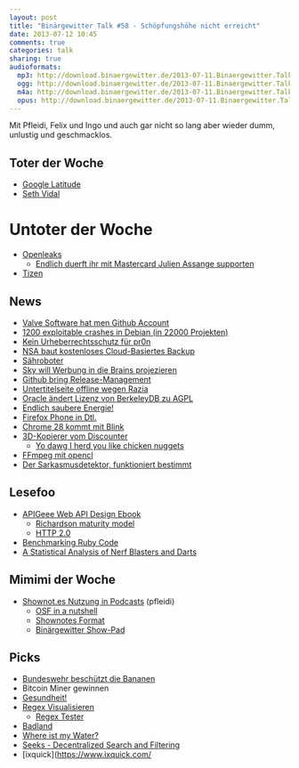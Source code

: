 ```yaml
---
layout: post
title: "Binärgewitter Talk #58 - Schöpfungshöhe nicht erreicht"
date: 2013-07-12 10:45
comments: true
categories: talk
sharing: true
audioformats:
  mp3: http://download.binaergewitter.de/2013-07-11.Binaergewitter.Talk.58.mp3
  ogg: http://download.binaergewitter.de/2013-07-11.Binaergewitter.Talk.58.ogg
  m4a: http://download.binaergewitter.de/2013-07-11.Binaergewitter.Talk.58.m4a
  opus: http://download.binaergewitter.de/2013-07-11.Binaergewitter.Talk.58.opus
---
```

Mit Pfleidi, Felix und Ingo und auch gar nicht so lang aber wieder dumm, unlustig und geschmacklos.

## Toter der Woche

* [Google Latitude](http://www.heise.de/newsticker/meldung/Runderneuerung-fuer-Google-Maps-Aus-fuer-Latitude-1915196.html )
* [Seth Vidal](http://www.heise.de/newsticker/meldung/Fedora-und-Yum-Entwickler-Seth-Vidal-bei-Fahrradunfall-getoetet-1914614.html )

# Untoter der Woche

- [Openleaks]( http://www.heise.de/newsticker/meldung/Daniel-Domscheit-Berg-Openleaks-lebt-noch-1909846.html )
   * [Endlich duerft ihr mit Mastercard Julien Assange supporten ]( http://wikileaks.org/MasterCard-breaks-ranks-in.html )
- [Tizen]( http://www.tizenexperts.com/2013/07/is-tizen-really-dead-well-intel-doesnt-think-so/ )

## News

- [Valve Software hat men Github Account]( https://github.com/ValveSoftware )
- [1200 exploitable crashes in Debian (in 22000 Projekten)]( http://lists.debian.org/debian-devel/2013/06/msg00720.html )
- [Kein Urheberrechtsschutz für pr0n]( http://www.heise.de/newsticker/meldung/Urteil-Kein-Urheberrechtsschutz-fuer-Pornos-1908794.html )
- [NSA baut kostenloses Cloud-Basiertes Backup](  )
- [Sähroboter](http://www.heise.de/newsticker/meldung/Saehroboter-fuer-den-englischen-Rasen-1916047.html )
- [Sky will Werbung in die Brains projezieren]( 
http://www.telegraph.co.uk/finance/newsbysector/mediatechnologyandtelecoms/media/10158311/Sky-Deutschland-to-broadcast-adverts-directly-into-train-passengers-heads.html )
- [Github bring Release-Management]( https://github.com/blog/1547-release-your-software )
- [Untertitelseite offline wegen Razia](http://www.heise.de/newsticker/meldung/Schwedische-Polizei-beschlagnahmt-Server-von-Untertitel-Webseite-1915924.html )
- [Oracle ändert Lizenz von BerkeleyDB zu AGPL]( http://developers.slashdot.org/story/13/07/05/1647215/oracle-quietly-switches-berkeleydb-to-agpl )
- [Endlich saubere Energie!]( http://www.extremetech.com/extreme/160131-thorium-nuclear-reactor-trial-begins-could-provide-cleaner-safer-almost-waste-free-energy )
- [Firefox Phone in Dtl.](http://www.heise.de/newsticker/meldung/Congstar-Firefox-Smartphone-ab-Herbst-in-Deutschland-1916056.html )
- [Chrome 28 kommt mit Blink]( http://thenextweb.com/google/2013/07/09/chrome-28-arrives-with-rich-notifications-for-apps-and-extensions-on-windows-mac-and-linux-coming-soon/ )
- [3D-Kopierer vom Discounter]( http://www.heise.de/hardware-hacks/meldung/3D-Kopierer-vom-Discounter-1913328.html )
    * [Yo dawg I herd you like chicken nuggets]( http://memegenerator.co/instance/39618442 )
- [FFmpeg mit opencl](http://www.heise.de/newsticker/meldung/FFmpeg-2-0-unterstuetzt-OpenCL-1914416.html )
- [Der Sarkasmusdetektor, funktioniert bestimmt]( http://tech.slashdot.org/story/13/07/05/2034253/tech-companies-looking-into-sarcasm-detection )

## Lesefoo

- [APIGeee Web API Design Ebook]( http://pages.apigee.com/web-api-design-ebook.html )
    * [Richardson maturity model]( http://martinfowler.com/articles/richardsonMaturityModel.html )
    - [HTTP 2.0](http://en.wikipedia.org/wiki/HTTP_2.0 )
- [Benchmarking  Ruby Code]( http://rubylearning.com/blog/2013/06/19/how-do-i-benchmark-ruby-code/ )
- [A Statistical Analysis of Nerf Blasters and Darts]( http://shawntoneil.com/index.php/pages/nerftest1 )

## Mimimi der Woche

- [Shownot.es Nutzung in Podcasts]( http://shownot.es/ ) (pfleidi)
    * [OSF in a nutshell]( https://github.com/shownotes/OSF-in-a-Nutshell )
    * [Shownotes Format]( https://github.com/shownotes/OpenShownotesFormat )
    * [Binärgewitter Show-Pad]( http://pad.shownot.es/doc/binaergewitter-58 )

## Picks

- [Bundeswehr beschützt die Bananen]( https://www.youtube.com/watch?v=86ELBWLNdmg )
- Bitcoin Miner gewinnen
- [Gesundheit!]( https://itunes.apple.com/de/app/gesundheit!/id591696651?l=en&mt=8 )
- [Regex Visualisieren]( http://www.debuggex.com/ )
  - [Regex Tester]( http://regexpal.com/ )
- [Badland]( https://itunes.apple.com/de/app/badland/id535176909?l=en&mt=8 )
- [Where ist my Water?](https://itunes.apple.com/de/app/wheres-my-water/id449735650?mt=8 )
- [Seeks - Decentralized Search and Filtering]( http://www.seeks-project.info/site/ )
- [ixquick](https://www.ixquick.com/


